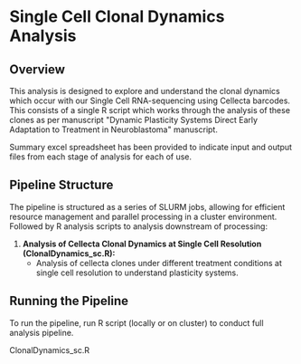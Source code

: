 # Single Cell Clonal Dynamics Analysis

## Overview

This analysis is designed to explore and understand the clonal dynamics which occur with our Single Cell RNA-sequencing using Cellecta barcodes.
This consists of a single R script which works through the analysis of these clones as per manuscript "Dynamic Plasticity Systems Direct Early Adaptation to Treatment in Neuroblastoma" manuscript.

Summary excel spreadsheet has been provided to indicate input and output files from each stage of analysis for each of use.

## Pipeline Structure

The pipeline is structured as a series of SLURM jobs, allowing for efficient resource management and parallel processing in a cluster environment. Followed by R analysis scripts to analysis downstream of processing:

1. **Analysis of Cellecta Clonal Dynamics at Single Cell Resolution (ClonalDynamics_sc.R):**
   - Analysis of cellecta clones under different treatment conditions at single cell resolution to understand plasticity systems.


## Running the Pipeline

To run the pipeline, run R script (locally or on cluster) to conduct full analysis pipeline.

ClonalDynamics_sc.R

